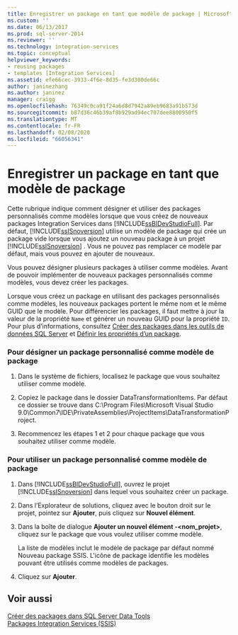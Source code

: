 ```yaml
---
title: Enregistrer un package en tant que modèle de package | Microsoft Docs
ms.custom: ''
ms.date: 06/13/2017
ms.prod: sql-server-2014
ms.reviewer: ''
ms.technology: integration-services
ms.topic: conceptual
helpviewer_keywords:
- reusing packages
- templates [Integration Services]
ms.assetid: efe66cec-3933-4f6e-8d35-fe3d300de66c
author: janinezhang
ms.author: janinez
manager: craigg
ms.openlocfilehash: 76349c0ca91f24a6d8d7942a89eb9683a91b573d
ms.sourcegitcommit: b87d36c46b39af8b929ad94ec707dee8800950f5
ms.translationtype: MT
ms.contentlocale: fr-FR
ms.lasthandoff: 02/08/2020
ms.locfileid: "66056341"
---
```

# <a name="save-a-package-as-a-package-template"></a>Enregistrer un package en tant que modèle de package
  Cette rubrique indique comment désigner et utiliser des packages personnalisés comme modèles lorsque que vous créez de nouveaux packages Integration Services dans [!INCLUDE[ssBIDevStudioFull](../includes/ssbidevstudiofull-md.md)]. Par défaut, [!INCLUDE[ssISnoversion](../includes/ssisnoversion-md.md)] utilise un modèle de package qui crée un package vide lorsque vous ajoutez un nouveau package à un projet [!INCLUDE[ssISnoversion](../includes/ssisnoversion-md.md)] . Vous ne pouvez pas remplacer ce modèle par défaut, mais vous pouvez en ajouter de nouveaux.  
  
 Vous pouvez désigner plusieurs packages à utiliser comme modèles. Avant de pouvoir implémenter de nouveaux packages personnalisés comme modèles, vous devez créer les packages.  
  
 Lorsque vous créez un package en utilisant des packages personnalisés comme modèles, les nouveaux packages portent le même nom et le même GUID que le modèle. Pour différencier les packages, il faut mettre à jour la valeur de la propriété `Name` et générer un nouveau GUID pour la propriété `ID`. Pour plus d’informations, consultez [Créer des packages dans les outils de données SQL Server](create-packages-in-sql-server-data-tools.md) et [Définir les propriétés d’un package](set-package-properties.md).  
  
### <a name="to-designate-a-custom-package-as-a-package-template"></a>Pour désigner un package personnalisé comme modèle de package  
  
1.  Dans le système de fichiers, localisez le package que vous souhaitez utiliser comme modèle.  
  
2.  Copiez le package dans le dossier DataTransformationItems. Par défaut ce dossier se trouve dans C:\Program Files\Microsoft Visual Studio 9.0\Common7\IDE\PrivateAssemblies\ProjectItems\DataTransformationProject.  
  
3.  Recommencez les étapes 1 et 2 pour chaque package que vous souhaitez utiliser comme modèle.  
  
### <a name="to-use-a-custom-package-as-a-package-template"></a>Pour utiliser un package personnalisé comme modèle de package  
  
1.  Dans [!INCLUDE[ssBIDevStudioFull](../includes/ssbidevstudiofull-md.md)], ouvrez le projet [!INCLUDE[ssISnoversion](../includes/ssisnoversion-md.md)] dans lequel vous souhaitez créer un package.  
  
2.  Dans l’Explorateur de solutions, cliquez avec le bouton droit sur le projet, pointez sur **Ajouter**, puis cliquez sur **Nouvel élément**.  
  
3.  Dans la boîte de dialogue **Ajouter un nouvel élément -\<nom_projet>**, cliquez sur le package que vous voulez utiliser comme modèle.  
  
     La liste de modèles inclut le modèle de package par défaut nommé Nouveau package SSIS. L'icône de package identifie les modèles pouvant être utilisés comme modèles de packages.  
  
4.  Cliquez sur **Ajouter**.  
  
## <a name="see-also"></a>Voir aussi  
 [Créer des packages dans SQL Server Data Tools](create-packages-in-sql-server-data-tools.md)   
 [Packages Integration Services &#40;SSIS&#41;](../../2014/integration-services/integration-services-ssis-packages.md)  
  
  
